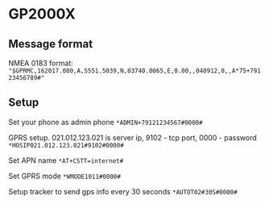 # GP2000X

## Message format
NMEA 0183 format:
`"$GPRMC,162017.000,A,5551.5039,N,03740.0065,E,0.00,,040912,0,,A*75+79123456789#"`

## Setup

Set your phone as admin phone
`*ADMIN+79121234567#0000#`

GPRS setup. 021.012.123.021 is server ip, 9102 - tcp port, 0000 - password
`*HOSIP021.012.123.021#9102#0000#`

Set APN name
`*AT+CSTT=internet#`

Set GPRS mode
`*WMODE1011#0000#`

Setup tracker to send gps info every 30 seconds
`*AUTOT02#30S#0000#`
